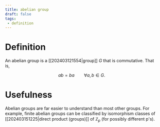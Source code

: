 ```yaml
---
title: abelian group
draft: false
tags:
 - definition
---
```

# Definition
An abelian group is a [[202403121554|group]] $G$ that is commutative. 
That is, 

$$ab = ba \qquad \forall a, b \in G.$$

# Usefulness
Abelian groups are far easier to understand than most other groups. 
For example, finite abelian groups can be classified by isomorphism classes of [[202403151225|direct product (groups)]] of $\mathbb{Z}_p$ (for possibly different p's). 